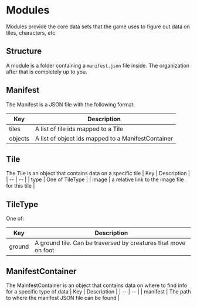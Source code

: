 # Modules

Modules provide the core data sets that the game uses to figure out data on tiles, characters, etc.

## Structure

A module is a folder containing a `manifest.json` file inside. The organization after that is completely up to you.

## Manifest

The Manifest is a JSON file with the following format:

| Key | Description |
| -- | -- |
| tiles | A list of tile ids mapped to a Tile |
| objects | A list of object ids mapped to a ManifestContainer |

## Tile

The Tile is an object that contains data on a specific tile
| Key | Description |
| -- | -- |
| type | One of TileType |
| image | a relative link to the image file for this tile |

## TileType

One of:

| Key | Description |
| -- | -- |
| ground | A ground tile. Can be traversed by creatures that move on foot |

## ManifestContainer

The MainfestContainer is an object that contains data on where to find info for a specific type of data
| Key | Description |
| -- | -- |
| manifest | The path to where the manifest JSON file can be found |
